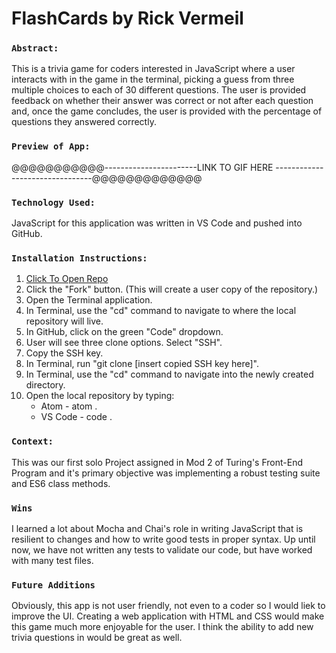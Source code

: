 # FlashCards by Rick Vermeil

### `Abstract:`
This is a trivia game for coders interested in JavaScript where a user interacts with in the game in the terminal, picking a guess from three multiple choices to each of 30 different questions. The user is provided feedback on whether their answer was correct or not after each question and, once the game concludes, the user is provided with the percentage of questions they answered correctly.

### `Preview of App:`
 @@@@@@@@@@@-----------------------LINK TO GIF HERE --------------------------------@@@@@@@@@@@@@

### `Technology Used:`
JavaScript for this application was written in VS Code and pushed into GitHub. 

### `Installation Instructions:`
1. [Click To Open Repo](https://github.com/RickV85/flashcards)
2. Click the "Fork" button. (This will create a user copy of the repository.)
3. Open the Terminal application.
4. In Terminal, use the "cd" command to navigate to where the local repository will live.
5. In GitHub, click on the green "Code" dropdown.
6. User will see three clone options. Select "SSH".
7. Copy the SSH key.
8. In Terminal, run "git clone [insert copied SSH key here]".
9. In Terminal, use the "cd" command to navigate into the newly created directory.
10. Open the local repository by typing:
    * Atom - atom .
    * VS Code - code .

### `Context:`
This was our first solo Project assigned in Mod 2 of Turing's Front-End Program and it's primary objective was implementing a robust testing suite and ES6 class methods.

### `Wins`
I learned a lot about Mocha and Chai's role in writing JavaScript that is resilient to changes and how to write good tests in proper syntax. Up until now, we have not written any tests to validate our code, but have worked with many test files.

### `Future Additions`
Obviously, this app is not user friendly, not even to a coder so I would liek to improve the UI. Creating a web application with HTML and CSS would make this game much more enjoyable for the user. I think the ability to add new trivia questions in would be great as well.